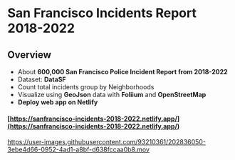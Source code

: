# San Francisco Incidents Report 2018-2022
## Overview
- About **600,000 San Francisco Police Incident Report from 2018-2022** 
- Dataset: **DataSF**
- Count total incidents group by Neighborhoods
- Visualize using **GeoJson** data with **Foliium** and **OpenStreetMap**
- **Deploy web app on Netlify**
#### [https://sanfrancisco-incidents-2018-2022.netlify.app/](https://sanfrancisco-incidents-2018-2022.netlify.app/)

https://user-images.githubusercontent.com/93210361/202836050-3ebe4d66-0952-4ad1-a8bf-d638fccaa0b8.mov


